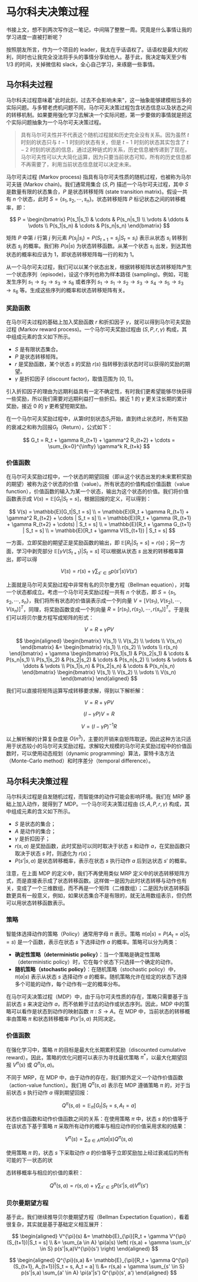 # 马尔科夫决策过程

书接上文，想不到两次写作这一笔记，中间隔了整整一周。究竟是什么事情让我的学习进度一直被打断呢？

按照朋友所言，作为一个项目的 leader，我太在乎话语权了。话语权是最大的权利，同时也让我完全没法将手头的事情分享给他人。基于此，我决定每天至少有 1/3 的时间，关掉微信和 slack，全心自己学习，来琢磨一些事情。

## 马尔科夫过程

马尔科夫过程意味着"此时此刻，过去不会影响未来"，这一抽象能够建模相当多的实际问题。与多臂老虎机问题不同，马尔可夫决策过程包含状态信息以及状态之间的转移机制。如果要用强化学习去解决一个实际问题，第一步要做的事情就是把这个实际问题抽象为一个马尔可夫决策过程。

> 具有马尔可夫性并不代表这个随机过程就和历史完全没有关系。因为虽然 $t$ 时刻的状态只与 $t-1$ 时刻的状态有关，但是 $t-1$ 时刻的状态其实包含了 $t-2$ 时刻的状态的信息，通过这种链式的关系，历史信息被传递到了现在。马尔可夫性可以大大简化运算，因为只要当前状态可知，所有的历史信息都不再需要了，利用当前状态信息就可以决定未来。

马尔可夫过程 (Markov process) 指具有马尔可夫性质的随机过程，也被称为马尔可夫链 (Markov chain)。我们通常用集合 $(S, P)$ 描述一个马尔可夫过程，其中 $S$ 是数量有限的状态集合，$P$ 是状态转移矩阵 (state transition matrix)。假设一共有 $n$ 个状态，此时 $S = \{s_1, s_2, \cdots, s_n\}$。状态转移矩阵 $P$ 标记状态之间的转移概率，即：

$$
P = \begin{bmatrix}
P(s_1|s_1) & \cdots & P(s_n|s_1) \\
\vdots & \ddots & \vdots \\
P(s_1|s_n) & \cdots & P(s_n|s_n)
\end{bmatrix}
$$

矩阵 $P$ 中第 $i$ 行第 $j$ 列元素 $P(s_j|s_i) = P(S_{t+1} = s_j|S_t = s_i)$ 表示从状态 $s_i$ 转移到状态 $s_j$ 的概率。我们称 $P(s|s)$ 为状态转移函数。从某一个状态 $s_i$ 出发，到达其他状态的概率和应该为 1，即状态转移矩阵每一行的和为 1。

从一个马尔可夫过程，我们可以以某个状态出发，根据转移矩阵状态转移矩阵产生一个状态序列（episode)，设这个序列也称为样本路径 (sampling)。例如，可能发生序列 $s_1 \to s_2 \to s_3 \to s_6$ 或者序列 $s_1 \to s_1 \to s_2 \to s_3 \to s_4 \to s_5 \to s_3 \to s_6$ 等。生成这些序列的概率和状态转移矩阵有关。

### 奖励函数

在马尔可夫过程的基础上加入奖励函数 $r$ 和折扣因子 $\gamma$，就可以得到马尔可夫奖励过程 (Markov reward process)。一个马尔可夫奖励过程由 $(S, P, r, \gamma)$ 构成，其中组成元素的含义如下所示。

- $S$ 是有限状态集合。
- $P$ 是状态转移矩阵。
- $r$ 是奖励函数，某个状态 $s$ 的奖励 $r(s)$ 指转移到该状态时可以获得的奖励的期望。
- $\gamma$ 是折扣因子 (discount factor)，取值范围为 [0, 1)。

引入折扣因子的理由为远期利益具有一定不确定性，有时我们更希望能够尽快获得一些奖励，所以我们需要对远期利益打一些折扣。接近 1 的 $\gamma$ 更关注长期的累计奖励，接近 0 的 $\gamma$ 更希望短期奖励。

在一个马尔可夫奖励过程中，从第t时刻状态$S_t$开始，直到终止状态时，所有奖励的衰减之和称为回报$G_t$（Return），公式如下：

$$
G_t = R_t + \gamma R_{t+1} + \gamma^2 R_{t+2} + \cdots = \sum_{k=0}^{\infty} \gamma^k R_{t+k}
$$

### 价值函数

在马尔可夫奖励过程中，一个状态的期望回报（即从这个状态出发的未来累积奖励的期望）被称为这个状态的价值（value）。所有状态的价值构成价值函数（value function），价值函数的输入为某一个状态，输出为这个状态的价值。我们将价值函数表示成 $V(s) = \mathbb{E}[G_t|S_t = s]$，根据回报的定义，可以得到：

$$
V(s) = \mathbb{E}[G_t|S_t = s] \\
= \mathbb{E}[R_t + \gamma R_{t+1} + \gamma^2 R_{t+2} + \cdots | S_t = s] \\
= \mathbb{E}[R_t + \gamma (R_{t+1} + \gamma R_{t+2} + \cdots) | S_t = s] \\
= \mathbb{E}[R_t + \gamma G_{t+1} | S_t = s] \\
= \mathbb{E}[R_t + \gamma V(S_{t+1}) | S_t = s]
$$

一方面，立即奖励的期望正是奖励函数的输出，即 $\mathbb{E}[R_t|S_t = s] = r(s)$；另一方面，学习中剥壳部分 $\mathbb{E}[\gamma V(S_{t+1})|S_t = s]$ 可以根据从状态 $s$ 出发的转移概率算出，即可以得

$$
V(s) = r(s) + \gamma \sum_{s' \in S} p(s'|s)V(s')
$$

上面就是马尔可夫奖励过程中非常有名的贝尔曼方程（Bellman equation），对每一个状态都成立。考虑一个马尔可夫奖励过程一共有 $n$ 个状态，即 $S = \{s_1, s_2, \cdots, s_n\}$，我们将所有状态的价值装表示成一个列向量 $V = [V(s_1), V(s_2), \cdots, V(s_n)]^T$，同理，将奖励函数变成一个列向量 $R = [r(s_1), r(s_2), \cdots, r(s_n)]^T$。于是我们可以将贝尔曼方程写成矩阵的形式：

$$
V = R + \gamma P V
$$

$$
\begin{aligned}
\begin{bmatrix}
V(s_1) \\
V(s_2) \\
\vdots \\
V(s_n)
\end{bmatrix} &= 
\begin{bmatrix}
r(s_1) \\
r(s_2) \\
\vdots \\
r(s_n)
\end{bmatrix} + \gamma
\begin{bmatrix}
P(s_1|s_1) & P(s_2|s_1) & \cdots & P(s_n|s_1) \\
P(s_1|s_2) & P(s_2|s_2) & \cdots & P(s_n|s_2) \\
\vdots & \vdots & \ddots & \vdots \\
P(s_1|s_n) & P(s_2|s_n) & \cdots & P(s_n|s_n)
\end{bmatrix}
\begin{bmatrix}
V(s_1) \\
V(s_2) \\
\vdots \\
V(s_n)
\end{bmatrix}
\end{aligned}
$$

我们可以直接将矩阵运算写成转移要求解，得到以下解析解：

$$
V = R + \gamma P V
$$

$$
(I - \gamma P)V = R
$$

$$
V = (I - \gamma P)^{-1} R
$$

以上解析解的计算复杂度是 $O(n^3)$，主要的开销来自矩阵取逆。因此这种方法只适用于状态较小的马尔可夫奖励过程。求解较大规模的马尔可夫奖励过程中的价值函数时，可以使用动态规划（dynamic programming）算法，蒙特卡洛方法（Monte-Carlo method）和时序差分（temporal difference）。

## 马尔科夫决策过程

马尔科夫过程是自发随机过程，而智能体的动作可能会影响环境。我们在 MRP 基础上加入动作，就得到了 MDP。一个马尔可夫决策过程由 $(S, A, P, r, \gamma)$ 构成，其中组成元素的含义如下所示。

- $S$ 是状态的集合；
- $A$ 是动作的集合；
- $\gamma$ 是折扣因子；
- $r(s, a)$ 是奖励函数，此时奖励可以同时取决于状态 $s$ 和动作 $a$，在奖励函数只取决于状态 $s$ 时，则退化为 $r(s)$；
- $P(s'|s, a)$ 是状态转移概率，表示在状态 $s$ 执行动作 $a$ 后到达状态 $s'$ 的概率。


注意，在上面 MDP 的定义中，我们不再使用类似 MRP 定义中的状态转移矩阵方式，而是直接表示成了状态转移函数。这样做一是因为此时状态转移与动作也有关，变成了一个三维数组，而不再是一个矩阵（二维数组）；二是因为状态转移函数更具有一般意义，例如，如果状态集合不是有限的，就无法用数组表示，但仍然可以用状态转移函数表示。

### 策略

智能体选择动作的策略（Policy）通常用字母 $\pi$ 表示。策略 $\pi(a|s) = P(A_t = a|S_t = s)$ 是一个函数，表示在状态 $s$ 下选择动作 $a$ 的概率。策略可以分为两类：

- **确定性策略（deterministic policy）**：当一个策略是确定性策略（deterministic policy）时，它在每个状态下只选择一个确定的动作。
- **随机策略（stochastic policy）**：在随机策略（stochastic policy）中，$\pi(a|s)$ 表示从状态 $s$ 选择动作 $a$ 的概率。随机策略允许在给定的状态下选择多个可能的动作，每个动作有一定的概率分布。

在马尔可夫决策过程（MDP）中，由于马尔可夫性质的存在，策略只需要基于当前状态 $s$ 来决定动作 $a$，而不依赖于过去的动作或状态序列。因此，MDP 中的策略可以看作是状态到动作的映射函数 $\pi: S \to A$。在 MDP 中，当前状态的转移概率由策略 $\pi$ 和状态转移概率 $P(s'|s, a)$ 共同决定。

### 价值函数

在强化学习中，策略 $\pi$ 的目标是最大化长期累积奖励（discounted cumulative reward）。因此，策略的优化问题可以表示为寻找最优策略 $\pi^*$，以最大化期望回报 $V^\pi(s)$ 或 $Q^\pi(s, a)$。

不同于 MRP，在 MDP 中，由于动作的存在，我们额外定义一个动作价值函数（action-value function）。我们用 $Q^{\pi}(s, a)$ 表示在 MDP 遵循策略 $\pi$ 的，对于当前状态 $s$ 执行动作 $a$ 得到期望回报：

$$
Q^{\pi}(s, a) = \mathbb{E}_{\pi}[G_t | S_t = s, A_t = a]
$$

状态价值函数和动作价值函数之间的关系：在使用策略 $\pi$ 中，状态 $s$ 的价值等于在该状态下基于策略 $\pi$ 采取所有动作的概率与相应动作的价值采用求和的结果：

$$
V^{\pi}(s) = \sum_{a \in A} \pi(a|s) Q^{\pi}(s, a)
$$

使用策略 $\pi$ 的，状态 $s$ 下采取动作 $a$ 的价值等于立即奖励加上经过衰减后的所有可能的下一状态的状

态转移概率与相应的价值的乘积：

$$
Q^{\pi}(s, a) = r(s, a) + \gamma \sum_{s' \in S} P(s'|s, a) V^{\pi}(s')
$$

### 贝尔曼期望方程

基于此，我们继续推导贝尔曼期望方程（Bellman Expectation Equation），看着很复杂，其实就是基于基础定义相互展开：

$$
\begin{aligned}
V^{\pi}(s) &= \mathbb{E}_{\pi}[R_t + \gamma V^{\pi}(S_{t+1})|S_t = s] \\
&= \sum_{a \in A} \pi(a|s) \left( r(s,a) + \gamma \sum_{s' \in S} p(s'|s,a)V^{\pi}(s') \right)
\end{aligned}
$$

$$
\begin{aligned}
Q^{\pi}(s,a) &= \mathbb{E}_{\pi}[R_t + \gamma Q^{\pi}(S_{t+1}, A_{t+1})|S_t = s, A_t = a] \\
&= r(s,a) + \gamma \sum_{s' \in S} p(s'|s,a) \sum_{a' \in A} \pi(a'|s') Q^{\pi}(s', a')
\end{aligned}
$$